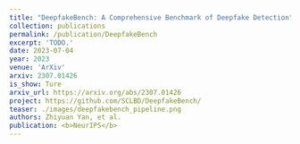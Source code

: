 ```yaml
---
title: "DeepfakeBench: A Comprehensive Benchmark of Deepfake Detection"
collection: publications
permalink: /publication/DeepfakeBench
excerpt: 'TODO.'
date: 2023-07-04
year: 2023
venue: 'ArXiv'
arxiv: 2307.01426
is_show: Ture
arxiv_url: https://arxiv.org/abs/2307.01426
project: https://github.com/SCLBD/DeepfakeBench/
teaser: ./images/deepfakebench_pipeline.png
authors: Zhiyuan Yan, et al.
publication: <b>NeurIPS</b>
---
```


<!-- [Download paper here](https://arxiv.org/pdf/2307.01426.pdf) -->
